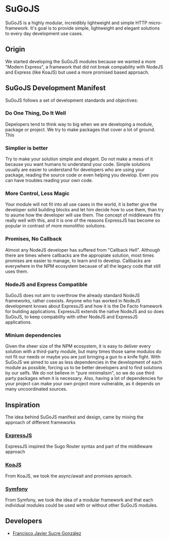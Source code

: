 # SuGoJS

SuGoJS is a highly modular, increidibly lightweight and simple HTTP micro-framework. It's goal is to provide simple, lightweight and elegant solutions to every day development use cases.

## Origin

We started developing the SuGoJS modules because we wanted a more "Modern Express", a framework that did not break compability with NodeJS and Express (like KoaJS) but used a more promised based approach.

## SuGoJS Development Manifest

SuGoJS follows a set of development standards and objectives:

### Do One Thing, Do It Well

Depelopers tend to think way to big when we are developing a module, package or project. We try to make packages that cover a lot of ground. This

### Simplier is better 

Try to make your solution simple and elegant. Do not make a mess of it because you want humans to understand your code. Simple solutions usually are easier to understand for developers who are using your package, reading the source code or even helping you develop. Even you can have troubles reading your own code.

### More Control, Less Magic

Your module will not fit into all use cases in the world, it is better give the developer solid building blocks and let him decide how to use them, than try to asume how the developer will use them. The concept of middleware fits really well with this, and it is one of the reasons ExpressJS has become so popular in contrast of more monolithic solutions.

### Promises, No Callback

Almost any NodeJS developer has suffered from "Callback Hell". Although there are times where callbacks are the appropiate solution, most times promises are easier to manage, to learn and to develop. Callbacks are everywhere in the NPM ecosystem because of all the legacy code that still uses them.

### NodeJS and Express Compatible

SuGoJS does not aim to overthrow the already standard NodeJS frameworks, rather coexists. Anyone who has worked in NodeJS development knows about ExpressJS and how it is the De Facto framework for building applications. ExpressJS extends the native NodeJS and so does SuGoJS, to keep compability with other NodeJS and ExpressJS applications.

### Minium dependencies

Given the sheer size of the NPM ecosystem, it is easy to deliver every solution with a third-party module, but many times those same modulos do not fit our needs or maybe you are just bringing a gun to a knife fight. With SuGoJS we aimed to use as less dependencies in the development of each module as possible, forcing us to be better developers and to find solutions by our selfs. We do not believe in "pure minimalism", so we do use third party packages when it is necessary. Also, having a lot of dependencies for your project can make your own project more vulnerable, as it depends on many uncoordinated sources.



## Inspiration

The idea behind SuGoJS manifest and design, came by mixing the approach of different frameworks

### [ExpressJS](https://expressjs.com/)

ExpressJS inspired the Sugo Router syntax and part of the middleware approach

### [KoaJS](https://koajs.com/)

From KoaJS, we took the async/await and promises aproach.

### [Symfony](https://symfony.com/)

From Symfony, we took the idea of a modular framework and that each individual modules could be used with or without other SuGoJS modules.

## Developers

- [Francisco Javier Sucre González](https://github.com/franciscosucre)
